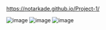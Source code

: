 https://notarkade.github.io/Project-1/

![image](https://github.com/notArkade/Project-1/assets/83997727/dd51d380-f927-47e2-aac4-a5d208c7ad63)
![image](https://github.com/notArkade/Project-1/assets/83997727/849bf1d2-7cbc-4c52-a2ce-8089260e9f1b)
![image](https://github.com/notArkade/Project-1/assets/83997727/e627196e-7fd8-4d16-9590-78dfbd0bb3d4)


